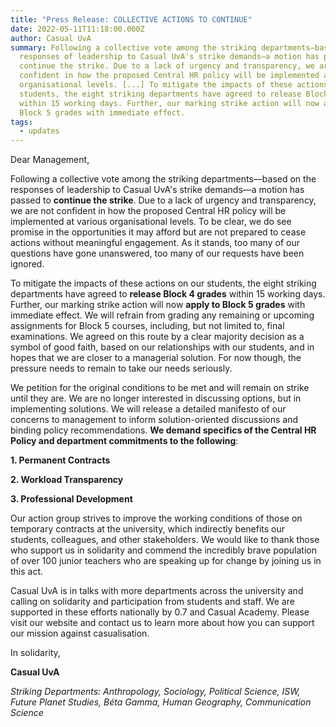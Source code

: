 ```yaml
---
title: "Press Release: COLLECTIVE ACTIONS TO CONTINUE"
date: 2022-05-11T11:18:00.000Z
author: Casual UvA
summary: Following a collective vote among the striking departments—based on the
  responses of leadership to Casual UvA's strike demands—a motion has passed to
  continue the strike. Due to a lack of urgency and transparency, we are not
  confident in how the proposed Central HR policy will be implemented at various
  organisational levels. [...] To mitigate the impacts of these actions on our
  students, the eight striking departments have agreed to release Block 4 grades
  within 15 working days. Further, our marking strike action will now apply to
  Block 5 grades with immediate effect.
tags:
  - updates
---
```



Dear Management,





Following a collective vote among the striking departments—based on the responses of leadership to Casual UvA's strike demands—a motion has passed to **continue the strike**. Due to a lack of urgency and transparency, we are not confident in how the proposed Central HR policy will be implemented at various organisational levels. To be clear, we do see promise in the opportunities it may afford but are not prepared to cease actions without meaningful engagement. As it stands, too many of our questions have gone unanswered, too many of our requests have been ignored.





To mitigate the impacts of these actions on our students, the eight striking departments have agreed to **release Block 4 grades** within 15 working days. Further, our marking strike action will now **apply to Block 5 grades** with immediate effect. We will refrain from grading any remaining or upcoming assignments for Block 5 courses, including, but not limited to, final examinations. We agreed on this route by a clear majority decision as a symbol of good faith, based on our relationships with our students, and in hopes that we are closer to a managerial solution. For now though, the pressure needs to remain to take our needs seriously. 

We petition for the original conditions to be met and will remain on strike until they are. We are no longer interested in discussing options, but in implementing solutions. We will release a detailed manifesto of our concerns to management to inform solution-oriented discussions and binding policy recommendations. **We demand specifics of the Central HR Policy and department commitments to the following**:





 **1. Permanent Contracts**

 **2. Workload Transparency**

 **3. Professional Development**





Our action group strives to improve the working conditions of those on temporary contracts at the university, which indirectly benefits our students, colleagues, and other stakeholders. We would like to thank those who support us in solidarity and commend the incredibly brave population of over 100 junior teachers who are speaking up for change by joining us in this act.

Casual UvA is in talks with more departments across the university and calling on solidarity and participation from students and staff. We are supported in these efforts nationally by 0.7 and Casual Academy. Please visit our website and contact us to learn more about how you can support our mission against casualisation.

In solidarity,



**Casual UvA**







*Striking Departments: Anthropology, Sociology, Political Science, ISW, Future Planet Studies, Béta Gamma, Human Geography, Communication Science*

